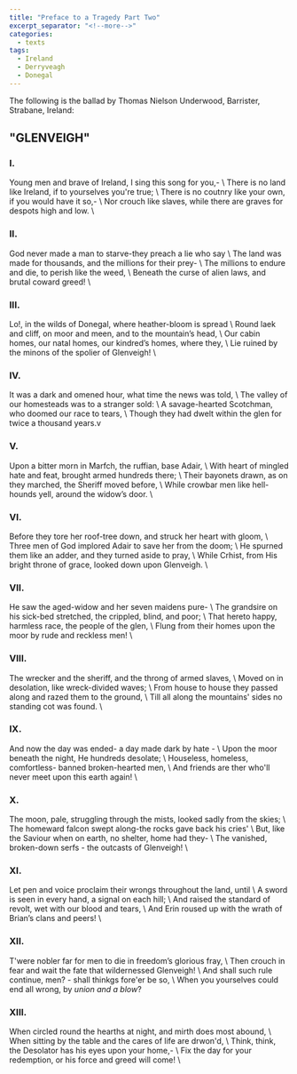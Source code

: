 ```yaml
---
title: "Preface to a Tragedy Part Two"
excerpt_separator: "<!--more-->"
categories:
  - texts
tags:
  - Ireland
  - Derryveagh
  - Donegal
---
```

The following is the ballad by Thomas Nielson Underwood, Barrister, Strabane, Ireland:
<!--more-->

## "GLENVEIGH"

### I.
Young men and brave of Ireland, I sing this song for you,-    \\
There is no land like Ireland, if to yourselves you're true;    \\
There is no coutnry like your own, if you would have it so,-    \\
Nor crouch like slaves, while there are graves for despots high and low.    \\

### II.
God never made a man to starve-they preach a lie who say    \\
The land was made for thousands, and the millions for their prey-    \\
The millions to endure and die, to perish like the weed,    \\
Beneath the curse of alien laws, and brutal coward greed!    \\

### III.
Lo!, in the wilds of Donegal, where heather-bloom is spread    \\
Round laek and cliff, on moor and meen, and to the mountain’s head,    \\
Our cabin homes, our natal homes, our kindred’s homes, where they,    \\
Lie ruined by the minons of the spolier of Glenveigh!    \\

### IV.
It was a dark and omened hour, what time the news was told,    \\
The valley of our homesteads was to a stranger sold:    \\
A savage-hearted Scotchman, who doomed our race to tears,    \\
Though they had dwelt within the glen for twice a thousand years.v


### V.
Upon a bitter morn in Marfch, the ruffian, base Adair,    \\
With heart of mingled hate and feat, brought armed hundreds there;    \\
Their bayonets drawn, as on they marched, the Sheriff moved before,    \\
While crowbar men like hell-hounds yell, around the widow’s door.    \\

### VI.
Before they tore her roof-tree down, and struck her heart with gloom,    \\
Three men of God implored Adair to save her from the doom;    \\
He spurned them like an adder, and they turned aside to pray,    \\
While Crhist, from His bright throne of grace, looked down upon Glenveigh.    \\

### VII.
He saw the aged-widow and her seven maidens pure-    \\
The grandsire on his sick-bed stretched, the crippled, blind, and poor;    \\
That hereto happy, harmless race, the people of the glen,    \\
Flung from their homes upon the moor by rude and reckless men!    \\

### VIII.
The wrecker and the sheriff, and the throng of armed slaves,    \\
Moved on in desolation, like wreck-divided waves;    \\
From house to house they passed along and razed them to the ground,    \\
Till all along the mountains' sides no standing cot was found.    \\

### IX.
And now the day was ended- a day made dark by hate -    \\
Upon the moor beneath the night, He hundreds desolate;    \\
Houseless, homeless, comfortless- banned broken-hearted men,    \\
And friends are ther who'll never meet upon this earth again!    \\

### X.
The moon, pale, struggling through the mists, looked sadly from the skies;    \\
The homeward falcon swept along-the rocks gave back his cries'    \\
But, like the Saviour when on earth, no shelter, home had they-    \\
The vanished, broken-down serfs - the outcasts of Glenveigh!    \\

### XI.
Let pen and voice proclaim their wrongs throughout the land, until    \\
A sword is seen in every hand, a signal on each hill;    \\
And raised the standard of revolt, wet with our blood and tears,    \\
And Erin roused up with the wrath of Brian’s clans and peers!    \\

### XII.
T'were nobler far for men to die in freedom’s glorious fray,    \\
Then crouch in fear and wait the fate that wildernessed Glenveigh!    \\
And shall such rule continue, men? - shall thinkgs fore'er be so,    \\
When you yourselves could end all wrong, by _union and a blow_?

### XIII.
When circled round the hearths at night, and mirth does most abound,    \\
When sitting by the table and the cares of life are drwon'd,    \\
Think, think, the Desolator has his eyes upon your home,-    \\
Fix the day for your redemption, or his force and greed will come!    \\
